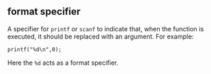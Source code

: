 ## format specifier
A specifier for `printf` or `scanf` to indicate that, when the function is executed, it should be replaced with an argument. For example:
```
printf("%d\n",0);
```
Here the `%d` acts as a format specifier.